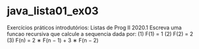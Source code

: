 # java_lista01_ex03
Exercícios práticos introdutórios: Listas de Prog II 2020.1
Escreva uma funcao recursiva que calcule a sequencia dada por:
(1)     F(1) = 1 
(2)     F(2) = 2 
(3)     F(n) = 2 ∗ F(n − 1) + 3 ∗ F(n − 2)
